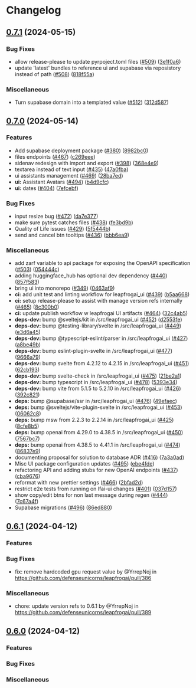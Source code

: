 # Changelog

## [0.7.1](https://github.com/defenseunicorns/leapfrogai/compare/v0.7.0...v0.7.1) (2024-05-15)


### Bug Fixes

* allow release-please to update pyrpoject.toml files ([#509](https://github.com/defenseunicorns/leapfrogai/issues/509)) ([3e1f0a6](https://github.com/defenseunicorns/leapfrogai/commit/3e1f0a6c3a749e868caabf31035ddbbe6831bb1c))
* update 'latest' bundles to reference ui and supabase via reposistory instead of path ([#508](https://github.com/defenseunicorns/leapfrogai/issues/508)) ([818f55a](https://github.com/defenseunicorns/leapfrogai/commit/818f55ab8c0d173355345f58f46e36dca7f9e51b))


### Miscellaneous

* Turn supabase domain into a templated value ([#512](https://github.com/defenseunicorns/leapfrogai/issues/512)) ([312d587](https://github.com/defenseunicorns/leapfrogai/commit/312d5874e7c8fd28f2c50b1b91082e5f25356c08))

## [0.7.0](https://github.com/defenseunicorns/leapfrogai/compare/v0.6.1...v0.7.0) (2024-05-14)


### Features

* Add supabase deployment package ([#380](https://github.com/defenseunicorns/leapfrogai/issues/380)) ([8982bc0](https://github.com/defenseunicorns/leapfrogai/commit/8982bc08e7e2dac496409a38e3f53f7757c3bdbf))
* files endpoints ([#467](https://github.com/defenseunicorns/leapfrogai/issues/467)) ([c269eee](https://github.com/defenseunicorns/leapfrogai/commit/c269eee174124949b103240110bd1eae5177d301))
* sidenav redesign with import and export ([#398](https://github.com/defenseunicorns/leapfrogai/issues/398)) ([368e4e9](https://github.com/defenseunicorns/leapfrogai/commit/368e4e9b152a126a02473dbff46875da94c58d3a))
* textarea instead of text input ([#435](https://github.com/defenseunicorns/leapfrogai/issues/435)) ([47a0fba](https://github.com/defenseunicorns/leapfrogai/commit/47a0fba2196fd3ea67d0190401a9247f1bad5803))
* ui assistants management ([#469](https://github.com/defenseunicorns/leapfrogai/issues/469)) ([28ba7ed](https://github.com/defenseunicorns/leapfrogai/commit/28ba7edd1cdd22eda99b50a3fe08f987cc53e020))
* **ui:** Assistant Avatars ([#494](https://github.com/defenseunicorns/leapfrogai/issues/494)) ([b4d9cfc](https://github.com/defenseunicorns/leapfrogai/commit/b4d9cfc0b2d7b6d89f0efc0d6d76438fd2f9d92e))
* **ui:** dates ([#404](https://github.com/defenseunicorns/leapfrogai/issues/404)) ([7efcebf](https://github.com/defenseunicorns/leapfrogai/commit/7efcebfceac3a3f9670005ebb9ba6ba6e977d94d))


### Bug Fixes

* input resize bug ([#472](https://github.com/defenseunicorns/leapfrogai/issues/472)) ([da7e377](https://github.com/defenseunicorns/leapfrogai/commit/da7e37700b8a19a34e92109f1a8479c0b681146f))
* make sure pytest catches files ([#438](https://github.com/defenseunicorns/leapfrogai/issues/438)) ([fe3bd9b](https://github.com/defenseunicorns/leapfrogai/commit/fe3bd9b05bd9df6e82e6db976acadfbab855297d))
* Quality of Life issues ([#429](https://github.com/defenseunicorns/leapfrogai/issues/429)) ([5f5444b](https://github.com/defenseunicorns/leapfrogai/commit/5f5444baf238c09af65f977c1c8e187121da3809))
* send and cancel btn tooltips ([#436](https://github.com/defenseunicorns/leapfrogai/issues/436)) ([bbb6ea9](https://github.com/defenseunicorns/leapfrogai/commit/bbb6ea9f7a8a45a67af4c7989c569b66aa388b6b))


### Miscellaneous

* add zarf variable to api package for exposing the OpenAPI specification ([#503](https://github.com/defenseunicorns/leapfrogai/issues/503)) ([054444c](https://github.com/defenseunicorns/leapfrogai/commit/054444c8dd6770c5cf4cacfcb3495db09533b82d))
* adding huggingface_hub has optional dev dependency ([#440](https://github.com/defenseunicorns/leapfrogai/issues/440)) ([857f583](https://github.com/defenseunicorns/leapfrogai/commit/857f5838ab7ef5cc4b1545bff4406a616babf211))
* bring ui into monorepo ([#349](https://github.com/defenseunicorns/leapfrogai/issues/349)) ([0463af9](https://github.com/defenseunicorns/leapfrogai/commit/0463af916558bb46c965a7a37b2ef169d1c3a4dc))
* **ci:** add unit test and linting workflow for leapfrogai_ui ([#439](https://github.com/defenseunicorns/leapfrogai/issues/439)) ([b5aa668](https://github.com/defenseunicorns/leapfrogai/commit/b5aa668df38b6149d009ae663e39deefa01455ce))
* **ci:** setup release-please to assist with manage version refs internally ([#465](https://github.com/defenseunicorns/leapfrogai/issues/465)) ([8c300b0](https://github.com/defenseunicorns/leapfrogai/commit/8c300b0b8d25c9a96a9915d41922066509292957))
* **ci:** update publish workflow w leapfrogai UI artifacts ([#464](https://github.com/defenseunicorns/leapfrogai/issues/464)) ([32c4ab5](https://github.com/defenseunicorns/leapfrogai/commit/32c4ab5e2a37fb086b9925397c510965af1b0b47))
* **deps-dev:** bump @sveltejs/kit in /src/leapfrogai_ui ([#452](https://github.com/defenseunicorns/leapfrogai/issues/452)) ([d2553fe](https://github.com/defenseunicorns/leapfrogai/commit/d2553fe249e1d3de54be982ae8b680bab9d6dc98))
* **deps-dev:** bump @testing-library/svelte in /src/leapfrogai_ui ([#449](https://github.com/defenseunicorns/leapfrogai/issues/449)) ([e3d6a45](https://github.com/defenseunicorns/leapfrogai/commit/e3d6a45696ca39e08a5db154277446d4a05fb39b))
* **deps-dev:** bump @typescript-eslint/parser in /src/leapfrogai_ui ([#427](https://github.com/defenseunicorns/leapfrogai/issues/427)) ([a8be49b](https://github.com/defenseunicorns/leapfrogai/commit/a8be49bb0cbca30d7429e444bbdb94bdfa1837e0))
* **deps-dev:** bump eslint-plugin-svelte in /src/leapfrogai_ui ([#477](https://github.com/defenseunicorns/leapfrogai/issues/477)) ([9666a79](https://github.com/defenseunicorns/leapfrogai/commit/9666a79d82feedbec0fb7bdc15a85e4cc3a3ab58))
* **deps-dev:** bump svelte from 4.2.12 to 4.2.15 in /src/leapfrogai_ui ([#451](https://github.com/defenseunicorns/leapfrogai/issues/451)) ([62cb193](https://github.com/defenseunicorns/leapfrogai/commit/62cb19318e5d60ffb2fd3f1e5352dd2409bf09ba))
* **deps-dev:** bump svelte-check in /src/leapfrogai_ui ([#475](https://github.com/defenseunicorns/leapfrogai/issues/475)) ([21be2a1](https://github.com/defenseunicorns/leapfrogai/commit/21be2a19e43af2aacf23c48d62080777c8ac38a7))
* **deps-dev:** bump typescript in /src/leapfrogai_ui ([#478](https://github.com/defenseunicorns/leapfrogai/issues/478)) ([5393e34](https://github.com/defenseunicorns/leapfrogai/commit/5393e34b42a727d5b53b4d5dcc678cecc900976d))
* **deps-dev:** bump vite from 5.1.5 to 5.2.10 in /src/leapfrogai_ui ([#426](https://github.com/defenseunicorns/leapfrogai/issues/426)) ([392c821](https://github.com/defenseunicorns/leapfrogai/commit/392c82121faf4a0213524c4b4581c92c875cd26f))
* **deps:** bump @supabase/ssr in /src/leapfrogai_ui ([#476](https://github.com/defenseunicorns/leapfrogai/issues/476)) ([49efaec](https://github.com/defenseunicorns/leapfrogai/commit/49efaec9aea05e8e5fad3ff94cc0c2ab95efe2bc))
* **deps:** bump @sveltejs/vite-plugin-svelte in /src/leapfrogai_ui ([#453](https://github.com/defenseunicorns/leapfrogai/issues/453)) ([06062c8](https://github.com/defenseunicorns/leapfrogai/commit/06062c8c8c7bfdd929bcd3e65d80ab864d4290f7))
* **deps:** bump msw from 2.2.3 to 2.2.14 in /src/leapfrogai_ui ([#425](https://github.com/defenseunicorns/leapfrogai/issues/425)) ([8cfe8b5](https://github.com/defenseunicorns/leapfrogai/commit/8cfe8b5fe13abf09da9f9fa2f3916e96fbd97c3f))
* **deps:** bump openai from 4.29.0 to 4.38.5 in /src/leapfrogai_ui ([#450](https://github.com/defenseunicorns/leapfrogai/issues/450)) ([7567bc7](https://github.com/defenseunicorns/leapfrogai/commit/7567bc7321de5550b228968af5a58a7458d78b86))
* **deps:** bump openai from 4.38.5 to 4.41.1 in /src/leapfrogai_ui ([#474](https://github.com/defenseunicorns/leapfrogai/issues/474)) ([86837e9](https://github.com/defenseunicorns/leapfrogai/commit/86837e96c107dcce917d26b1b03268108098c40c))
* documenting proposal for solution to database ADR ([#416](https://github.com/defenseunicorns/leapfrogai/issues/416)) ([7a3a0ad](https://github.com/defenseunicorns/leapfrogai/commit/7a3a0add9d67fb229ed1f20a8df27bc3ea8f1d84))
* Misc UI package configuration updates ([#495](https://github.com/defenseunicorns/leapfrogai/issues/495)) ([ebe4fde](https://github.com/defenseunicorns/leapfrogai/commit/ebe4fde51217708c0a7535eb7382628ced740abb))
* refactoring API and adding stubs for new OpenAI endpoints ([#437](https://github.com/defenseunicorns/leapfrogai/issues/437)) ([cba9676](https://github.com/defenseunicorns/leapfrogai/commit/cba967646b3f0e4cabd833b53c51fefaa30cda78))
* reformat with new prettier settings ([#466](https://github.com/defenseunicorns/leapfrogai/issues/466)) ([2bfad2d](https://github.com/defenseunicorns/leapfrogai/commit/2bfad2dff6d844b7563251fd8dffb447caae5561))
* restrict e2e tests from running on lfai-ui changes ([#401](https://github.com/defenseunicorns/leapfrogai/issues/401)) ([037d157](https://github.com/defenseunicorns/leapfrogai/commit/037d157895df4592a9f57319b45025fed30a1bb1))
* show copy/edit btns for non last message during regen ([#444](https://github.com/defenseunicorns/leapfrogai/issues/444)) ([7c67a4f](https://github.com/defenseunicorns/leapfrogai/commit/7c67a4fbf521ec388f7a36512c9aa10e064c380f))
* Supabase migrations ([#496](https://github.com/defenseunicorns/leapfrogai/issues/496)) ([86ed880](https://github.com/defenseunicorns/leapfrogai/commit/86ed88072b0664619b763eff38e85ec2b040a507))

## [0.6.1](https://github.com/defenseunicorns/leapfrogai/compare/v0.6.0...v0.6.1) (2024-04-12)

### Features

### Bug Fixes
* fix: remove hardcoded gpu request value by @YrrepNoj in https://github.com/defenseunicorns/leapfrogai/pull/386

### Miscellaneous
* chore: update version refs to 0.6.1 by @YrrepNoj in https://github.com/defenseunicorns/leapfrogai/pull/389


## [0.6.0](https://github.com/defenseunicorns/leapfrogai/releases/tag/v0.6.0) (2024-04-12)

### Features

### Bug Fixes

### Miscellaneous
